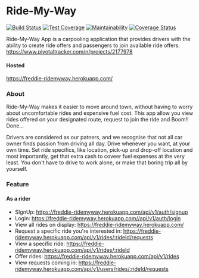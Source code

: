 # Ride-My-Way
[![Build Status](https://travis-ci.org/Frediflexta/Ride-My-Way.svg?branch=develop)](https://travis-ci.org/Frediflexta/Ride-My-Way)
[![Test Coverage](https://api.codeclimate.com/v1/badges/f9ea0b0238a17f2ed566/test_coverage)](https://codeclimate.com/github/Frediflexta/Ride-My-Way/test_coverage)
[![Maintainability](https://api.codeclimate.com/v1/badges/f9ea0b0238a17f2ed566/maintainability)](https://codeclimate.com/github/Frediflexta/Ride-My-Way/maintainability)
[![Coverage Status](https://coveralls.io/repos/github/Frediflexta/Ride-My-Way/badge.svg)](https://coveralls.io/github/Frediflexta/Ride-My-Way)

Ride-My-Way App is a carpooling application that provides drivers with the ability to create ride offers and passengers to join available ride offers.
https://www.pivotaltracker.com/n/projects/2177978

#### Hosted
https://freddie-ridemyway.herokuapp.com/

### About
Ride-My-Way makes it easier to move around town, without having to worry about uncomfortable rides and expensive fuel cost. This app allow you view rides offered on your designated route, request to join the ride and Boom!! Done...

Drivers are considered as our patners, and we recognise that not all car owner finds passion from driving all day. Drive whenever you want, at your own time. Set ride specifics, like location, pick-up and drop-off location and most importantly, get that extra cash to coveer fuel expenses at the very least. You don't have to drive to work alone, or make that boring trip all by yourself.

### Feature
#### As a rider
- SIgnUp: https://freddie-ridemyway.herokuapp.com/api/v1/auth/signup
- Login: https://freddie-ridemyway.herokuapp.com//api/v1/auth/login
- View all rides on display: https://freddie-ridemyway.herokuapp.com/
- Request a specific ride you're interested in: https://freddie-ridemyway.herokuapp.com/api/v1/rides/:rideId/requests
- View a specific ride: https://freddie-ridemyway.herokuapp.com/api/v1/rides/:rideId
- Offer rides: https://freddie-ridemyway.herokuapp.com/api/v1/rides
- View requests coming in: https://freddie-ridemyway.herokuapp.com/api/v1/users/rides/:rideId/requests
